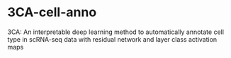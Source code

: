 # 3CA-cell-anno
3CA: An interpretable deep learning method to automatically annotate cell type in scRNA-seq data with residual network and layer class activation maps
